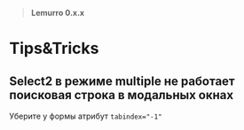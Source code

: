 > **Lemurro 0.x.x**

# Tips&Tricks

## Select2 в режиме multiple не работает поисковая строка в модальных окнах
Уберите у формы атрибут `tabindex="-1"`